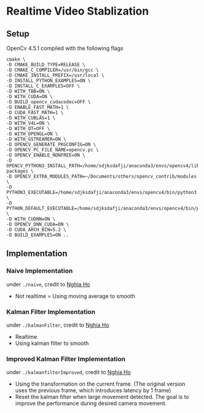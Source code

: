 # Realtime Video Stablization
## Setup
OpenCv 4.5.1 compiled with the following flags
```
cmake \
-D CMAKE_BUILD_TYPE=RELEASE \
-D CMAKE_C_COMPILER=/usr/bin/gcc \
-D CMAKE_INSTALL_PREFIX=/usr/local \
-D INSTALL_PYTHON_EXAMPLES=ON \
-D INSTALL_C_EXAMPLES=OFF \
-D WITH_TBB=ON \
-D WITH_CUDA=ON \
-D BUILD_opencv_cudacodec=OFF \
-D ENABLE_FAST_MATH=1 \
-D CUDA_FAST_MATH=1 \
-D WITH_CUBLAS=1 \
-D WITH_V4L=ON \
-D WITH_QT=OFF \
-D WITH_OPENGL=ON \
-D WITH_GSTREAMER=ON \
-D OPENCV_GENERATE_PKGCONFIG=ON \
-D OPENCV_PC_FILE_NAME=opencv.pc \
-D OPENCV_ENABLE_NONFREE=ON \
-D OPENCV_PYTHON3_INSTALL_PATH=/home/sdjksdafji/anaconda3/envs/opencv4/lib/python3.7/site-packages \
-D OPENCV_EXTRA_MODULES_PATH=~/Documents/others/opencv_contrib/modules \
-D PYTHON3_EXECUTABLE=/home/sdjksdafji/anaconda3/envs/opencv4/bin/python3 \
-D PYTHON_DEFAULT_EXECUTABLE=/home/sdjksdafji/anaconda3/envs/opencv4/bin/python3 \
-D WITH_CUDNN=ON \
-D OPENCV_DNN_CUDA=ON \
-D CUDA_ARCH_BIN=5.2 \
-D BUILD_EXAMPLES=ON ..
```
## Implementation
### Naive Implementation
under ```./naive```, credit to [Nghia Ho](http://nghiaho.com/?p=2093)
- Not realtime
= Using moving average to smooth
### Kalman Filter Implementation
under ```./kalmanFilter```, credit to [Nghia Ho](http://nghiaho.com/?p=2093)
- Realtime
- Using kalman filter to smooth
### Improved Kalman Filter Implementation
under ```./kalmanfilterImproved```, credit to [Nghia Ho](http://nghiaho.com/?p=2093)
- Using the transformation on the current frame. 
(The original version uses the previous frame, which introduces latency by 1 frame)
- Reset the kalman filter when large movement detected. 
The goal is to improve the performance during desired camera movement.